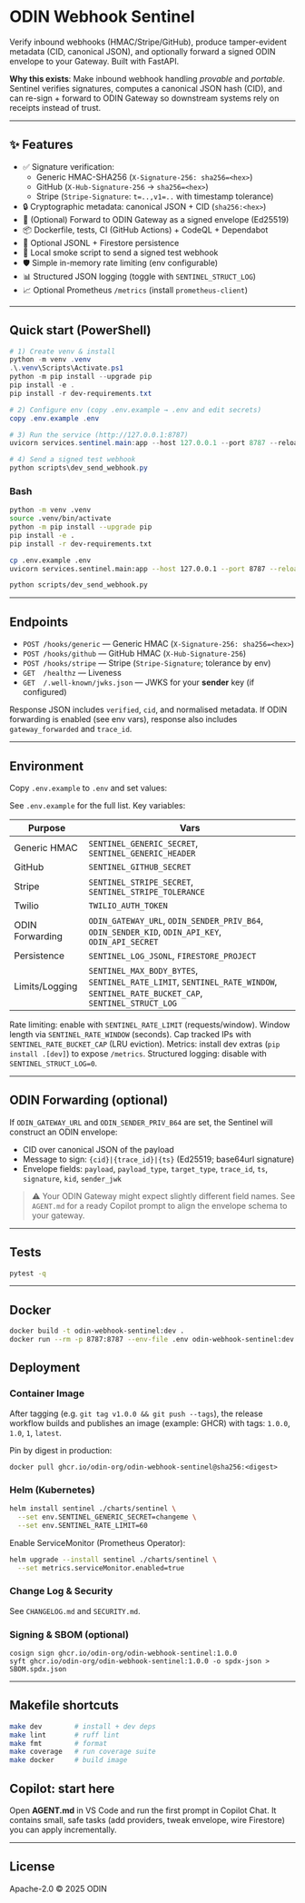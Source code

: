 # ODIN Webhook Sentinel

Verify inbound webhooks (HMAC/Stripe/GitHub), produce tamper-evident metadata (CID, canonical JSON),
and optionally forward a signed ODIN envelope to your Gateway. Built with FastAPI.

**Why this exists**: Make inbound webhook handling *provable* and *portable*. Sentinel verifies signatures,
computes a canonical JSON hash (CID), and can re-sign + forward to ODIN Gateway so downstream systems
rely on receipts instead of trust.

---

## ✨ Features

- ✅ Signature verification:
  - Generic HMAC-SHA256 (`X-Signature-256: sha256=<hex>`)
  - GitHub (`X-Hub-Signature-256` → `sha256=<hex>`)
  - Stripe (`Stripe-Signature`: `t=..,v1=..` with timestamp tolerance)
- 🔒 Cryptographic metadata: canonical JSON + CID (`sha256:<hex>`)
- 📨 (Optional) Forward to ODIN Gateway as a signed envelope (Ed25519)
- 📦 Dockerfile, tests, CI (GitHub Actions) + CodeQL + Dependabot
- 🧱 Optional JSONL + Firestore persistence
- 🧪 Local smoke script to send a signed test webhook
- 🛡️ Simple in-memory rate limiting (env configurable)
- 📊 Structured JSON logging (toggle with `SENTINEL_STRUCT_LOG`)
 - 📈 Optional Prometheus `/metrics` (install `prometheus-client`)

---

## Quick start (PowerShell)

```powershell
# 1) Create venv & install
python -m venv .venv
.\.venv\Scripts\Activate.ps1
python -m pip install --upgrade pip
pip install -e .
pip install -r dev-requirements.txt

# 2) Configure env (copy .env.example → .env and edit secrets)
copy .env.example .env

# 3) Run the service (http://127.0.0.1:8787)
uvicorn services.sentinel.main:app --host 127.0.0.1 --port 8787 --reload

# 4) Send a signed test webhook
python scripts\dev_send_webhook.py
```

### Bash

```bash
python -m venv .venv
source .venv/bin/activate
python -m pip install --upgrade pip
pip install -e .
pip install -r dev-requirements.txt

cp .env.example .env
uvicorn services.sentinel.main:app --host 127.0.0.1 --port 8787 --reload

python scripts/dev_send_webhook.py
```

---

## Endpoints

- `POST /hooks/generic` — Generic HMAC (`X-Signature-256: sha256=<hex>`)
- `POST /hooks/github`  — GitHub HMAC (`X-Hub-Signature-256`)
- `POST /hooks/stripe`  — Stripe (`Stripe-Signature`; tolerance by env)
- `GET  /healthz`       — Liveness
- `GET  /.well-known/jwks.json` — JWKS for your **sender** key (if configured)

Response JSON includes `verified`, `cid`, and normalised metadata.
If ODIN forwarding is enabled (see env vars), response also includes `gateway_forwarded` and `trace_id`.

---

## Environment

Copy `.env.example` to `.env` and set values:

See `.env.example` for the full list. Key variables:

| Purpose | Vars |
|---------|------|
| Generic HMAC | `SENTINEL_GENERIC_SECRET`, `SENTINEL_GENERIC_HEADER` |
| GitHub | `SENTINEL_GITHUB_SECRET` |
| Stripe | `SENTINEL_STRIPE_SECRET`, `SENTINEL_STRIPE_TOLERANCE` |
| Twilio | `TWILIO_AUTH_TOKEN` |
| ODIN Forwarding | `ODIN_GATEWAY_URL`, `ODIN_SENDER_PRIV_B64`, `ODIN_SENDER_KID`, `ODIN_API_KEY`, `ODIN_API_SECRET` |
| Persistence | `SENTINEL_LOG_JSONL`, `FIRESTORE_PROJECT` |
| Limits/Logging | `SENTINEL_MAX_BODY_BYTES`, `SENTINEL_RATE_LIMIT`, `SENTINEL_RATE_WINDOW`, `SENTINEL_RATE_BUCKET_CAP`, `SENTINEL_STRUCT_LOG` |

Rate limiting: enable with `SENTINEL_RATE_LIMIT` (requests/window). Window length via `SENTINEL_RATE_WINDOW` (seconds). Cap tracked IPs with `SENTINEL_RATE_BUCKET_CAP` (LRU eviction).
Metrics: install dev extras (`pip install .[dev]`) to expose `/metrics`.
Structured logging: disable with `SENTINEL_STRUCT_LOG=0`.

---

## ODIN Forwarding (optional)

If `ODIN_GATEWAY_URL` and `ODIN_SENDER_PRIV_B64` are set, the Sentinel will construct an ODIN envelope:
- CID over canonical JSON of the payload
- Message to sign: `{cid}|{trace_id}|{ts}` (Ed25519; base64url signature)
- Envelope fields: `payload`, `payload_type`, `target_type`, `trace_id`, `ts`, `signature`, `kid`, `sender_jwk`

> ⚠️ Your ODIN Gateway might expect slightly different field names.
> See `AGENT.md` for a ready Copilot prompt to align the envelope schema to your gateway.

---

## Tests

```bash
pytest -q
```

---

## Docker

```bash
docker build -t odin-webhook-sentinel:dev .
docker run --rm -p 8787:8787 --env-file .env odin-webhook-sentinel:dev
```

## Deployment

### Container Image
After tagging (e.g. `git tag v1.0.0 && git push --tags`), the release workflow builds and publishes an image (example: GHCR) with tags: `1.0.0`, `1.0`, `1`, `latest`.

Pin by digest in production:
```
docker pull ghcr.io/odin-org/odin-webhook-sentinel@sha256:<digest>
```

### Helm (Kubernetes)

```bash
helm install sentinel ./charts/sentinel \
  --set env.SENTINEL_GENERIC_SECRET=changeme \
  --set env.SENTINEL_RATE_LIMIT=60
```

Enable ServiceMonitor (Prometheus Operator):
```bash
helm upgrade --install sentinel ./charts/sentinel \
  --set metrics.serviceMonitor.enabled=true
```

### Change Log & Security
See `CHANGELOG.md` and `SECURITY.md`.

### Signing & SBOM (optional)
```
cosign sign ghcr.io/odin-org/odin-webhook-sentinel:1.0.0
syft ghcr.io/odin-org/odin-webhook-sentinel:1.0.0 -o spdx-json > SBOM.spdx.json
```

---

## Makefile shortcuts

```bash
make dev        # install + dev deps
make lint       # ruff lint
make fmt        # format
make coverage   # run coverage suite
make docker     # build image
```

## Copilot: start here

Open **AGENT.md** in VS Code and run the first prompt in Copilot Chat.
It contains small, safe tasks (add providers, tweak envelope, wire Firestore) you can apply incrementally.

---

## License

Apache-2.0 © 2025 ODIN
